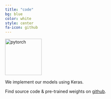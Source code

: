 ```yaml
---
title: "code"
bg: blue
color: white
style: center
fa-icon: github
---
```


<img src="https://s3.amazonaws.com/keras.io/img/keras-logo-2018-large-1200.png" alt="pytorch" style="width: 120px;"/>

We implement our models using Keras. 

Find source code & pre-trained weights on [github](https://github.com/imatge-upc/pathgan).
